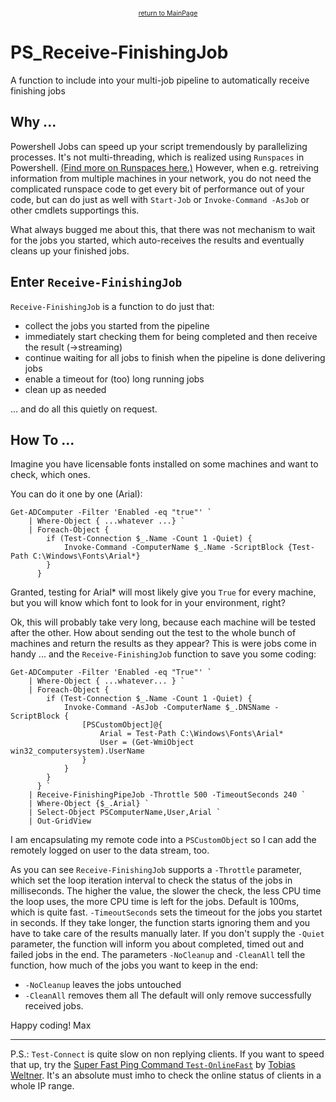 <center><a href="https://otterkring.github.io/MainPage" style="font-size:75%;">return to MainPage</a></center>

# PS_Receive-FinishingJob
A function to include into your multi-job pipeline to automatically receive finishing jobs

## Why ...

Powershell Jobs can speed up your script tremendously by parallelizing processes. It's not multi-threading, which is realized using `Runspaces` in Powershell. [(Find more on Runspaces here.)](https://blogs.technet.microsoft.com/heyscriptingguy/2015/11/26/beginning-use-of-powershell-runspaces-part-1/) However, when e.g. retreiving information from multiple machines in your network, you do not need the complicated runspace code to get every bit of performance out of your code, but can do just as well with `Start-Job` or `Invoke-Command -AsJob` or other cmdlets supportings this.

What always bugged me about this, that there was not mechanism to wait for the jobs you started, which auto-receives the results and eventually cleans up your finished jobs.

## Enter `Receive-FinishingJob`

`Receive-FinishingJob` is a function to do just that:

* collect the jobs you started from the pipeline
* immediately start checking them for being completed and then receive the result (->streaming)
* continue waiting for all jobs to finish when the pipeline is done delivering jobs
* enable a timeout for (too) long running jobs
* clean up as needed

... and do all this quietly on request.

## How To ...

Imagine you have licensable fonts installed on some machines and want to check, which ones.

You can do it one by one (Arial):

    Get-ADComputer -Filter 'Enabled -eq "true"' `
        | Where-Object { ...whatever ...} `
        | Foreach-Object {
            if (Test-Connection $_.Name -Count 1 -Quiet) {
                Invoke-Command -ComputerName $_.Name -ScriptBlock {Test-Path C:\Windows\Fonts\Arial*}
            }
          }

Granted, testing for Arial* will most likely give you `True` for every machine, but you will know which font to look for in your environment, right?

Ok, this will probably take very long, because each machine will be tested after the other. How about sending out the test to the whole bunch of machines and return the results as they appear? This is were jobs come in handy ... and the `Receive-FinishingJob` function to save you some coding:


    Get-ADComputer -Filter 'Enabled -eq "True"' `
        | Where-Object { ...whatever... } `
        | Foreach-Object {
            if (Test-Connection $_.Name -Count 1 -Quiet) {
                Invoke-Command -AsJob -ComputerName $_.DNSName -ScriptBlock {
                    [PSCustomObject]@{
                        Arial = Test-Path C:\Windows\Fonts\Arial*
                        User = (Get-WmiObject win32_computersystem).UserName
                    }
                }
            }
          } `
        | Receive-FinishingPipeJob -Throttle 500 -TimeoutSeconds 240 `
        | Where-Object {$_.Arial} `
        | Select-Object PSComputerName,User,Arial `
        | Out-GridView


I am encapsulating my remote code into a `PSCustomObject` so I can add the remotely logged on user to the data stream, too.

As you can see `Receive-FinishingJob` supports a `-Throttle` parameter, which set the loop iteration interval to check the status of the jobs in milliseconds. The higher the value, the slower the check, the less CPU time the loop uses, the more CPU time is left for the jobs. Default is 100ms, which is quite fast. `-TimeoutSeconds` sets the timeout for the jobs you startet in seconds. If they take longer, the function starts ignoring them and you have to take care of the results manually later.
If you don't supply the `-Quiet` parameter, the function will inform you about completed, timed out and failed jobs in the end.
The parameters `-NoCleanup` and `-CleanAll` tell the function, how much of the jobs you want to keep in the end:
* `-NoCleanup` leaves the jobs untouched
* `-CleanAll` removes them all
The default will only remove successfully received jobs.


Happy coding!
Max

---

P.S.:
`Test-Connect` is quite slow on non replying clients. If you want to speed that up, try the [Super Fast Ping Command `Test-OnlineFast`](https://community.idera.com/database-tools/powershell/powertips/b/tips/posts/final-super-fast-ping-command) by [Tobias Weltner](https://twitter.com/TobiasPSP). It's an absolute must imho to check the online status of clients in a whole IP range.